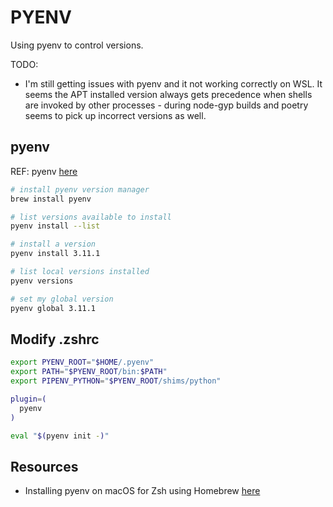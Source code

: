 # PYENV

Using pyenv to control versions.  

TODO:

* I'm still getting issues with pyenv and it not working correctly on WSL. It seems the APT installed version always gets precedence when shells are invoked by other processes - during node-gyp builds and poetry seems to pick up incorrect versions as well.  

## pyenv

REF: pyenv [here](https://github.com/pyenv/pyenv)

```sh
# install pyenv version manager
brew install pyenv

# list versions available to install
pyenv install --list

# install a version
pyenv install 3.11.1

# list local versions installed
pyenv versions

# set my global version
pyenv global 3.11.1
```

## Modify .zshrc

```sh
export PYENV_ROOT="$HOME/.pyenv"
export PATH="$PYENV_ROOT/bin:$PATH"
export PIPENV_PYTHON="$PYENV_ROOT/shims/python"

plugin=(
  pyenv
)

eval "$(pyenv init -)"
```

## Resources

* Installing pyenv on macOS for Zsh using Homebrew [here](https://gist.github.com/josemarimanio/9e0c177c90dee97808bad163587e80f8)  
